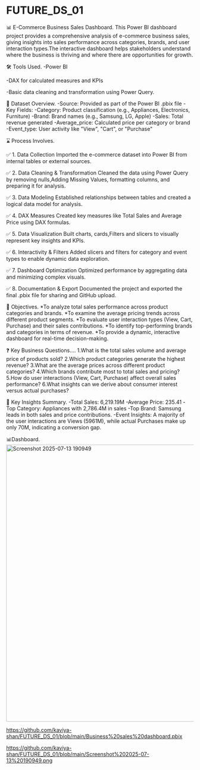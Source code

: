 # FUTURE_DS_01

📊 E-Commerce Business Sales Dashboard.
This Power BI dashboard project provides a comprehensive analysis of e-commerce business sales, giving insights into sales performance across categories, brands, and user interaction types.The interactive dashboard helps stakeholders understand where the business is thriving and where there are opportunities for growth.

🛠 Tools Used.
-Power BI   

-DAX for calculated measures and KPIs

-Basic data cleaning and transformation using Power Query.

📁 Dataset Overview.
-Source: Provided as part of the Power BI .pbix file
-Key Fields:
-Category: Product classification (e.g., Appliances, Electronics, Furniture)
-Brand: Brand names (e.g., Samsung, LG, Apple)
-Sales: Total revenue generated
-Average_price: Calculated price per category or brand
-Event_type: User activity like "View", "Cart", or "Purchase"

⌛ Process Involves.

✅ 1. Data Collection
Imported the e-commerce dataset into Power BI from internal tables or external sources.

✅ 2. Data Cleaning & Transformation
Cleaned the data using Power Query by removing nulls,Adding Missing Values, formatting columns, and preparing it for analysis.

✅ 3. Data Modeling
Established relationships between tables and created a logical data model for analysis.

✅ 4. DAX Measures
Created key measures like Total Sales and Average Price using DAX formulas.

✅ 5. Data Visualization
Built charts, cards,Filters and slicers to visually represent key insights and KPIs.

✅ 6. Interactivity & Filters
Added slicers and filters for category and event types to enable dynamic data exploration.

✅ 7. Dashboard Optimization
Optimized performance by aggregating data and minimizing complex visuals.

✅ 8. Documentation & Export
Documented the project and exported the final .pbix file for sharing and GitHub upload.

🎯 Objectives.
*To analyze total sales performance across product categories and brands.
*To examine the average pricing trends across different product segments.
*To evaluate user interaction types (View, Cart, Purchase) and their sales contributions.
*To identify top-performing brands and categories in terms of revenue.
*To provide a dynamic, interactive dashboard for real-time decision-making.

❓ Key Business Questions....
1.What is the total sales volume and average price of products sold?
2.Which product categories generate the highest revenue?
3.What are the average prices across different product categories?
4.Which brands contribute most to total sales and pricing?
5.How do user interactions (View, Cart, Purchase) affect overall sales performance?
6.What insights can we derive about consumer interest versus actual purchases?

📌 Key Insights Summary.
-Total Sales: 6,219.19M
-Average Price: 235.41
-Top Category: Appliances with 2,786.4M in sales
-Top Brand: Samsung leads in both sales and price contributions.
-Event Insights: A majority of the user interactions are Views (5961M), while actual Purchases make up only 70M, indicating a conversion gap.

📊Dashboard.
<img width="1324" height="744" alt="Screenshot 2025-07-13 190949" src="https://github.com/user-attachments/assets/7e86e0e3-2b3f-4635-a7c3-bb9f8daadff1" />

https://github.com/kaviya-shan/FUTURE_DS_01/blob/main/Business%20sales%20dashboard.pbix

https://github.com/kaviya-shan/FUTURE_DS_01/blob/main/Screenshot%202025-07-13%20190949.png





